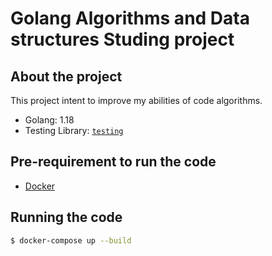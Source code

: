 # Golang Algorithms and Data structures Studing project

## About the project

This project intent to improve my abilities of code algorithms.

- Golang: 1.18
- Testing Library: [`testing`](https://pkg.go.dev/testing)

## Pre-requirement to run the code

- [Docker](https://www.docker.com/)

## Running the code

```bash
$ docker-compose up --build
```
